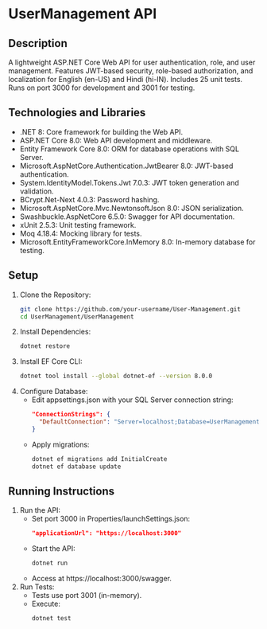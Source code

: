 # UserManagement API

## Description
A lightweight ASP.NET Core Web API for user authentication, role, and user management. Features JWT-based security, role-based authorization, and localization for English (en-US) and Hindi (hi-IN). Includes 25 unit tests. Runs on port 3000 for development and 3001 for testing.

## Technologies and Libraries
- .NET 8: Core framework for building the Web API.
- ASP.NET Core 8.0: Web API development and middleware.
- Entity Framework Core 8.0: ORM for database operations with SQL Server.
- Microsoft.AspNetCore.Authentication.JwtBearer 8.0: JWT-based authentication.
- System.IdentityModel.Tokens.Jwt 7.0.3: JWT token generation and validation.
- BCrypt.Net-Next 4.0.3: Password hashing.
- Microsoft.AspNetCore.Mvc.NewtonsoftJson 8.0: JSON serialization.
- Swashbuckle.AspNetCore 6.5.0: Swagger for API documentation.
- xUnit 2.5.3: Unit testing framework.
- Moq 4.18.4: Mocking library for tests.
- Microsoft.EntityFrameworkCore.InMemory 8.0: In-memory database for testing.

## Setup
1. Clone the Repository:
   ```bash
   git clone https://github.com/your-username/User-Management.git
   cd UserManagement/UserManagement
   ```
2. Install Dependencies:
   ```bash
   dotnet restore
   ```
3. Install EF Core CLI:
   ```bash
   dotnet tool install --global dotnet-ef --version 8.0.0
   ```
4. Configure Database:
   - Edit appsettings.json with your SQL Server connection string:
     ```json
     "ConnectionStrings": {
       "DefaultConnection": "Server=localhost;Database=UserManagementDb;Trusted_Connection=True;TrustServerCertificate=True"
     }
     ```
   - Apply migrations:
     ```bash
     dotnet ef migrations add InitialCreate
     dotnet ef database update
     ```

## Running Instructions
1. Run the API:
   - Set port 3000 in Properties/launchSettings.json:
     ```json
     "applicationUrl": "https://localhost:3000"
     ```
   - Start the API:
     ```bash
     dotnet run
     ```
   - Access at https://localhost:3000/swagger.
2. Run Tests:
   - Tests use port 3001 (in-memory).
   - Execute:
     ```bash
     dotnet test
     ```
